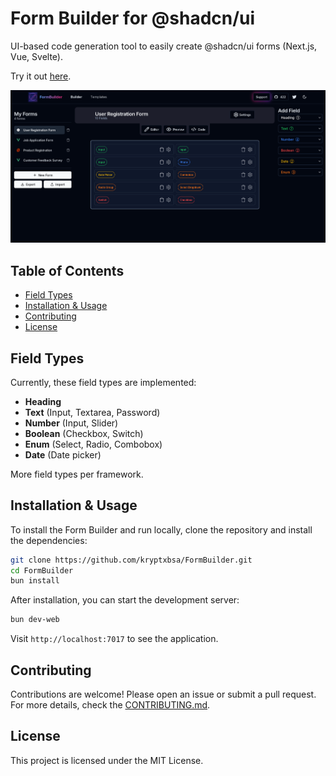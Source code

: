 # Form Builder for @shadcn/ui

UI-based code generation tool to easily create @shadcn/ui forms (Next.js, Vue, Svelte).

Try it out [here](https://formbuilder.kryptxbsa.com).

![FormBuilder demo](./builder.png)

## Table of Contents
- [Field Types](#field-types)
- [Installation & Usage](#installation-usage)
- [Contributing](#contributing)
- [License](#license)

## Field Types

Currently, these field types are implemented:

- **Heading** 
- **Text** (Input, Textarea, Password)
- **Number** (Input, Slider)
- **Boolean** (Checkbox, Switch)
- **Enum** (Select, Radio, Combobox)
- **Date** (Date picker)

More field types per framework.

## Installation & Usage

To install the Form Builder and run locally, clone the repository and install the dependencies:

```bash
git clone https://github.com/kryptxbsa/FormBuilder.git
cd FormBuilder
bun install
```

After installation, you can start the development server:

```bash
bun dev-web
```

Visit `http://localhost:7017` to see the application.

## Contributing

Contributions are welcome! Please open an issue or submit a pull request. For more details, check the [CONTRIBUTING.md](CONTRIBUTING.md).

## License

This project is licensed under the MIT License.
